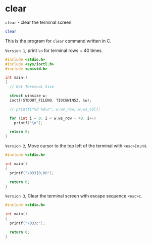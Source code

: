 # clear

`clear` - clear the terminal screen

```sh
clear
```

This is the program for `clear` command written in C.

`Version 1`, print `\n` for terminal rows + 40 times.

```c
#include <stdio.h>
#include <sys/ioctl.h>
#include <unistd.h>

int main()
{
  // Get Terminal Size

  struct winsize w;
  ioctl(STDOUT_FILENO, TIOCGWINSZ, &w);

  // printf("%d %d\n", w.ws_row, w.ws_col);

  for (int i = 0; i < w.ws_row + 40; i++)
    printf("\n");

  return 0;
}
```

`Version 2`, Move cursor to the top left of the terminal with `<esc>[m;nH`.

```c
#include <stdio.h>

int main()
{
  printf("\033[0;0H");

  return 0;
}
```

`Version 3`, Clear the terminal screen with escape sequence `<esc>c`.

```c
#include <stdio.h>

int main()
{
  printf("\033c");

  return 0;
}
```
